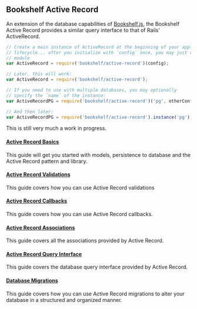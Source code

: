 ## Bookshelf Active Record

An extension of the database capabilities of [Bookshelf.js](http://bookshelfjs.org), the Bookshelf
Active Record provides a similar query interface to that of Rails' ActiveRecord.

```js
// Create a main instance of ActiveRecord at the beginning of your application
// lifecycle... after you initialize with `config` once, you may just require the
// module
var ActiveRecord = require('bookshelf/active-record')(config);

// Later, this will work:
var ActiveRecord = require('bookshelf/active-record');

// If you need to use with multiple databases, you may optionally
// specify the `name` of the instance:
var ActiveRecordPG = require('bookshelf/active-record')('pg', otherConfig);

// And then later:
var ActiveRecordPG = require('bookshelf/active-record').instance('pg');
```

This is still very much a work in progress.

#### [Active Record Basics](guides/basics.md)
This guide will get you started with models, persistence to database and the Active Record pattern and library.

#### [Active Record Validations](guides/validation.md)
This guide covers how you can use Active Record validations

#### [Active Record Callbacks](guides/callbacks.md)
This guide covers how you can use Active Record callbacks.

#### [Active Record Associations](guides/associations.md)
This guide covers all the associations provided by Active Record.

#### [Active Record Query Interface](guides/interface.md)
This guide covers the database query interface provided by Active Record.

#### [Database Migrations](guides/migration.md)
This guide covers how you can use Active Record migrations to alter your database in a structured and organized manner.